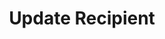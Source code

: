---
title: Update Recipient
api:
  file: recipients.json
  operationId: update-recipient
deprecated: false
hidden: true
link:
  new_tab: false
metadata:
  robots: index
---